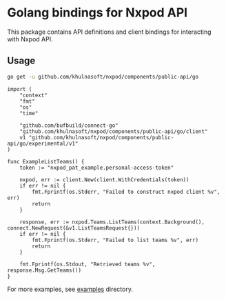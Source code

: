 # Golang bindings for Nxpod API
This package contains API definitions and client bindings for interacting with Nxpod API.

## Usage
```bash
go get -u github.com/khulnasoft/nxpod/components/public-api/go
```

```golang
import (
    "context"
    "fmt"
    "os"
    "time"

    "github.com/bufbuild/connect-go"
    "github.com/khulnasoft/nxpod/components/public-api/go/client"
    v1 "github.com/khulnasoft/nxpod/components/public-api/go/experimental/v1"
)

func ExampleListTeams() {
    token := "nxpod_pat_example.personal-access-token"

    nxpod, err := client.New(client.WithCredentials(token))
    if err != nil {
        fmt.Fprintf(os.Stderr, "Failed to construct nxpod client %v", err)
        return
    }

    response, err := nxpod.Teams.ListTeams(context.Background(), connect.NewRequest(&v1.ListTeamsRequest{}))
    if err != nil {
        fmt.Fprintf(os.Stderr, "Failed to list teams %v", err)
        return
    }

    fmt.Fprintf(os.Stdout, "Retrieved teams %v", response.Msg.GetTeams())
}
```

For more examples, see [examples](./examples) directory.

